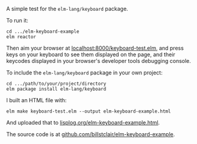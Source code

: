 A simple test for the ```elm-lang/keyboard``` package.

To run it:

```
cd .../elm-keyboard-example
elm reactor
```

Then aim your browser at [localhost:8000/keyboard-test.elm](http://localhost:8000/keyboard-test.elm), and press keys on your keyboard to see them displayed on the page, and their keycodes displayed in your browser's developer tools debugging console.

To include the ```elm-lang/keyboard``` package in your own project:

```
cd .../path/to/your/project/directory
elm package install elm-lang/keyboard
```

I built an HTML file with:

```
elm make keyboard-test.elm --output elm-keyboard-example.html
```

And uploaded that to [lisplog.org/elm-keyboard-example.html](https://lisplog.org/elm-keyboard-example.html).

The source code is at [github.com/billstclair/elm-keyboard-example](https://github.com/billstclair/elm-keyboard-example).
